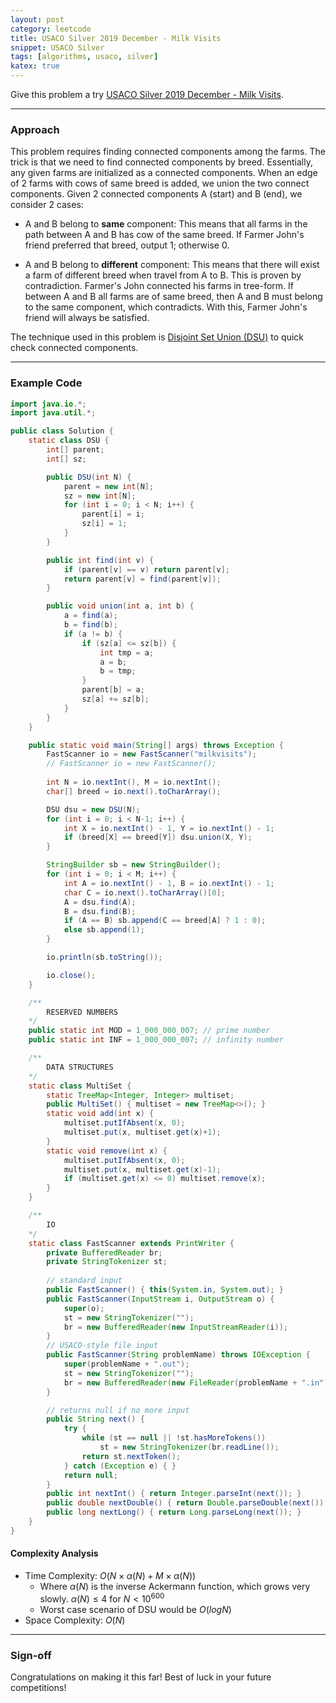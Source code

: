 ```yaml
---
layout: post
category: leetcode
title: USACO Silver 2019 December - Milk Visits
snippet: USACO Silver
tags: [algorithms, usaco, silver]
katex: true
---
```


Give this problem a try [USACO Silver 2019 December - Milk Visits](https://usaco.org/index.php?page=viewproblem2&cpid=968).

---

### Approach

This problem requires finding connected components among the farms. The trick is that we need to find connected components by breed. Essentially, any given farms are initialized as a connected components. When an edge of 2 farms with cows of same breed is added, we union the two connect components. Given 2 connected components A (start) and B (end), we consider 2 cases:

- A and B belong to **same** component: This means that all farms in the path between A and B has cow of the same breed. If Farmer John's friend preferred that breed, output 1; otherwise 0.

- A and B belong to **different** component: This means that there will exist a farm of different breed when travel from A to B. This is proven by contradiction. Farmer's John connected his farms in tree-form. If between A and B all farms are of same breed, then A and B must belong to the same component, which contradicts. With this, Farmer John's friend will always be satisfied.

The technique used in this problem is [Disjoint Set Union (DSU)](https://cp-algorithms.com/data_structures/disjoint_set_union.html) to quick check connected components.

---

### Example Code

```java
import java.io.*;
import java.util.*;

public class Solution {
	static class DSU {
		int[] parent;
		int[] sz;

		public DSU(int N) {
			parent = new int[N];
			sz = new int[N];
			for (int i = 0; i < N; i++) {
				parent[i] = i;
				sz[i] = 1;
			}
		}

		public int find(int v) {
			if (parent[v] == v) return parent[v];
			return parent[v] = find(parent[v]);
		}

		public void union(int a, int b) {
			a = find(a);
			b = find(b);
			if (a != b) {
				if (sz[a] <= sz[b]) {
					int tmp = a;
					a = b;
					b = tmp;
				}
				parent[b] = a;
				sz[a] += sz[b];
			}
		}
	}

    public static void main(String[] args) throws Exception {
        FastScanner io = new FastScanner("milkvisits");
		// FastScanner io = new FastScanner();
		
		int N = io.nextInt(), M = io.nextInt();
		char[] breed = io.next().toCharArray();

		DSU dsu = new DSU(N);
		for (int i = 0; i < N-1; i++) {
			int X = io.nextInt() - 1, Y = io.nextInt() - 1;
			if (breed[X] == breed[Y]) dsu.union(X, Y);
		}

		StringBuilder sb = new StringBuilder();
		for (int i = 0; i < M; i++) {
			int A = io.nextInt() - 1, B = io.nextInt() - 1;
			char C = io.next().toCharArray()[0];
			A = dsu.find(A);
			B = dsu.find(B);
			if (A == B) sb.append(C == breed[A] ? 1 : 0);
			else sb.append(1);
		}

		io.println(sb.toString());

		io.close();
    }

    /**
        RESERVED NUMBERS
    */
    public static int MOD = 1_000_000_007; // prime number
	public static int INF = 1_000_000_007; // infinity number

    /**
        DATA STRUCTURES
    */
    static class MultiSet {
        static TreeMap<Integer, Integer> multiset;
		public MultiSet() { multiset = new TreeMap<>(); }
        static void add(int x) {
            multiset.putIfAbsent(x, 0);
            multiset.put(x, multiset.get(x)+1);
        }
        static void remove(int x) {
            multiset.putIfAbsent(x, 0);
            multiset.put(x, multiset.get(x)-1);
            if (multiset.get(x) <= 0) multiset.remove(x);
        }
    }

    /**
        IO
    */
    static class FastScanner extends PrintWriter {
        private BufferedReader br;
        private StringTokenizer st;
		
		// standard input
        public FastScanner() { this(System.in, System.out); }
		public FastScanner(InputStream i, OutputStream o) {
            super(o);
			st = new StringTokenizer("");
            br = new BufferedReader(new InputStreamReader(i));
        }
		// USACO-style file input
        public FastScanner(String problemName) throws IOException {
            super(problemName + ".out");
			st = new StringTokenizer("");
            br = new BufferedReader(new FileReader(problemName + ".in"));
        }

        // returns null if no more input
        public String next() {
            try {
                while (st == null || !st.hasMoreTokens())
                    st = new StringTokenizer(br.readLine());
                return st.nextToken();
            } catch (Exception e) { }
            return null;
        }
        public int nextInt() { return Integer.parseInt(next()); }  
        public double nextDouble() { return Double.parseDouble(next()); }   
        public long nextLong() { return Long.parseLong(next()); }   
    }
}
```

#### Complexity Analysis

- Time Complexity: $O(N \times \alpha(N) + M \times \alpha(N))$ 
    - Where $\alpha(N)$ is the inverse Ackermann function, which grows very slowly. $\alpha(N) \leq 4$ for $N < 10^{600}$
    - Worst case scenario of DSU would be $O(logN)$
- Space Complexity: $O(N)$

---

### Sign-off

Congratulations on making it this far! Best of luck in your future competitions!